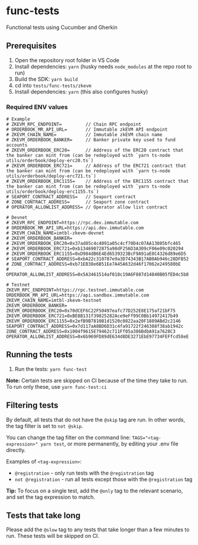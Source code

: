 # func-tests

Functional tests using Cucumber and Gherkin

## Prerequisites

1. Open the repository root folder in VS Code
2. Install dependencies: `yarn` (husky needs `node_modules` at the repo root to run)
3. Build the SDK: `yarn build`
4. cd into `tests/func-tests/zkevm`
5. Install dependencies: `yarn` (this also configures husky)

### Required ENV values

```
# Example
# ZKEVM_RPC_ENDPOINT=         // Chain RPC endpoint
# ORDERBOOK_MR_API_URL=       // Immutable zkEVM API endpoint
# ZKEVM_CHAIN_NAME=           // Immutable zkEVM chain name
# ZKEVM_ORDERBOOK_BANKER=     // Banker private key used to fund accounts
# ZKEVM_ORDERBOOK_ERC20=      // Address of the ERC20 contract that the banker can mint from (can be redeployed with `yarn ts-node utils/orderbook/deploy-erc20.ts`)
# ZKEVM_ORDERBOOK_ERC721=     // Address of the ERC721 contract that the banker can mint from (can be redeployed with `yarn ts-node utils/orderbook/deploy-erc721.ts`)
# ZKEVM_ORDERBOOK_ERC1155=    // Address of the ERC1155 contract that the banker can mint from (can be redeployed with `yarn ts-node utils/orderbook/deploy-erc1155.ts`)
# SEAPORT_CONTRACT_ADDRESS=   // Seaport contract
# ZONE_CONTRACT_ADDRESS=      // Seaport zone contract
# OPERATOR_ALLOWLIST_ADDRESS= // Operator allow list contract

# Devnet
# ZKEVM_RPC_ENDPOINT=https://rpc.dev.immutable.com
# ORDERBOOK_MR_API_URL=https://api.dev.immutable.com
# ZKEVM_CHAIN_NAME=imtbl-zkevm-devnet
# ZKEVM_ORDERBOOK_BANKER=
# ZKEVM_ORDERBOOK_ERC20=0x37ad85c4c4091a05c4cf70D4c07AA13085bfc465
# ZKEVM_ORDERBOOK_ERC721=0xb13469072875a98dF256D3A309cF06e09c020294
# ZKEVM_ORDERBOOK_ERC1155=0xD984dB6E4Ed6539323BcF9A91aE0C4326d89e6D5
# SEAPORT_CONTRACT_ADDRESS=0xbA22c310787e9a3D74343B17AB0Ab946c28DFB52
# ZONE_CONTRACT_ADDRESS=0xb71EB38e6B51Ee7A45A632d46f17062e249580bE
# OPERATOR_ALLOWLIST_ADDRESS=0x5A3461514af018c19A6F887d14840B05fED4c5b8

# Testnet
ZKEVM_RPC_ENDPOINT=https://rpc.testnet.immutable.com
ORDERBOOK_MR_API_URL=https://api.sandbox.immutable.com
ZKEVM_CHAIN_NAME=imtbl-zkevm-testnet
ZKEVM_ORDERBOOK_BANKER=
ZKEVM_ORDERBOOK_ERC20=0x70dCEF6C22F50497eafc77D252E8E175af21bF75
ZKEVM_ORDERBOOK_ERC721=0xBE8B131f39825282Ace9eFf99C0Bb14972417b49
ZKEVM_ORDERBOOK_ERC1155=0x2efB9B7810B1d1520c0822aa20F1889ABd2c2146
SEAPORT_CONTRACT_ADDRESS=0x7d117aA8BD6D31c4fa91722f246388f38ab1942c
ZONE_CONTRACT_ADDRESS=0x1004f9615E79462c711Ff05a386BdbA91a7628C3
OPERATOR_ALLOWLIST_ADDRESS=0x6b969FD89dE634d8DE3271EbE97734FEFfcd58eE
```

## Running the tests

1. Run the tests: `yarn func-test`

**Note:** Certain tests are skipped on CI because of the time they take to run. To run only these, use `yarn func-test:ci`

## Filtering tests

By default, all tests that do not have the `@skip` tag are run. In other words, the tag filter is set to `not @skip`.

You can change the tag filter on the command line: `TAGS="<tag-expression>" yarn test`, or more permanently, by editing your .env file directly.

Examples of `<tag-expression>`:

* `@registration` - only run tests with the `@registration` tag
* `not @registration` - run all tests except those with the `@registration` tag

**Tip:** To focus on a single test, add the `@only` tag to the relevant scenario, and set the tag expression to match.

## Tests that take long

Please add the `@slow` tag to any tests that take longer than a few minutes to run. These tests will be skipped on CI.
